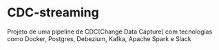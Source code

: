 # CDC-streaming
Projeto de uma pipeline de CDC(Change Data Capture) com tecnologias como Docker, Postgres, Debezium, Kafka, Apache Spark e Slack
